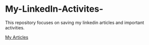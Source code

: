 # My-LinkedIn-Activites-
This repository focuses on saving my linkedin articles and important activities.

[My Articles](https://tinyurl.com/y7jrxon3)

